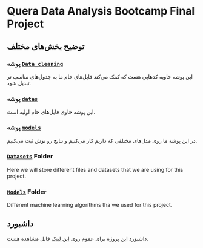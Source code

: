 # Quera Data Analysis Bootcamp Final Project

## توضیح بخش‌های مختلف


### پوشه [```Data_cleaning```](/Data_cleaning) 
این پوشه حاویه کدهایی هست که کمک می‌کند فایل‌های خام ما به جدول‌های مناسب تر تبدیل شود.

### پوشه [```datas```](/datas) 
این پوشه حاوی فایل‌های خام اولیه است.

### پوشه [```models```](/models) 
در این پوشه ما روی مدل‌های مختلفی که داریم کار می‌کنیم و نتایج رو توش ثبت می‌کنیم.

### [```Datasets```](/Datasets) Folder
Here we will store different files and datasets that we are using for this project.

### [```Models```](/Models) Folder
Different machine learning algorithms tha we used for this project.

## داشبورد

داشبورد این پروژه برای عموم روی [این لینک](http://103.75.196.219:8505) قابل مشاهده هست.
